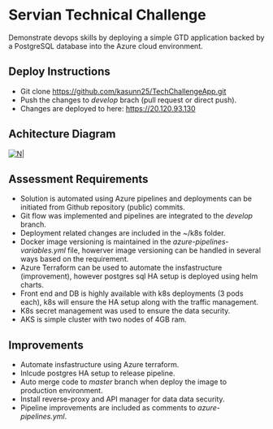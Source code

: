 # Servian Technical Challenge
Demonstrate devops skills by deploying a simple GTD application backed by a PostgreSQL database into the Azure cloud environment.

## Deploy Instructions
- Git clone https://github.com/kasunn25/TechChallengeApp.git
- Push the changes to _develop_ brach (pull request or direct push).
- Changes are deployed to here: https://20.120.93.130

## Achitecture Diagram
[![N|](https://user-images.githubusercontent.com/2141943/196047859-26e388be-222a-4187-9d66-7a4e2ccc4ce3.png)]()

## Assessment Requirements
- Solution is automated using Azure pipelines and deployments can be initiated from Github repository (public) commits.
- Git flow was implemented and pipelines are integrated to the _develop_ branch.
- Deployment related changes are included in the ~/k8s folder.
- Docker image versioning is maintained in the _azure-pipelines-variables.yml_ file, howerver image versioning can be handled in several ways based on the requirement.
- Azure Terraform can be used to automate the insfastructure (improvement), however postgres sql HA setup is deployed using helm charts.
- Front end and DB is highly available with k8s deployments (3 pods each), k8s will ensure the HA setup along with the traffic management.
- K8s secret management was used to ensure the data security.
- AKS is simple cluster with two nodes of 4GB ram.

## Improvements
- Automate insfastructure using Azure terraform.
- Inlcude postgres HA setup to release pipeline.
- Auto merge code to _master_ branch when deploy the image to production environment.
- Install reverse-proxy and API manager for data data security.
- Pipeline improvements are included as comments to _azure-pipelines.yml_.